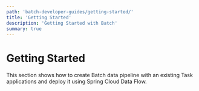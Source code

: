 ```yaml
---
path: 'batch-developer-guides/getting-started/'
title: 'Getting Started'
description: 'Getting Started with Batch'
summary: true
---
```


# Getting Started

This section shows how to create Batch data pipeline with an existing Task applications and deploy it using Spring Cloud Data Flow.

